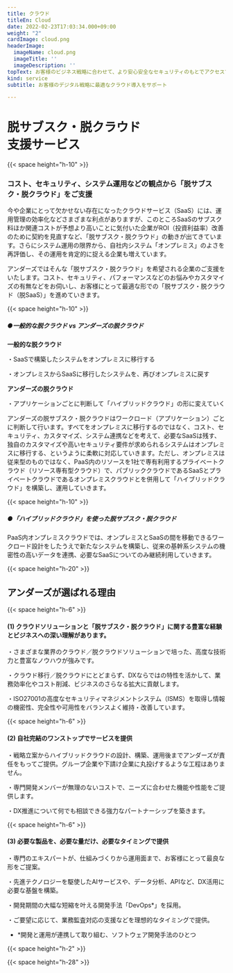 ```yaml
---
title: クラウド
titleEn: Cloud
date: 2022-02-23T17:03:34.000+09:00
weight: "2"
cardImage: cloud.png
headerImage:
  imageName: cloud.png
  imageTitle: ''
  imageDescription: ''
topText: お客様のビジネス戦略に合わせて、より安心安全なセキュリティのもとでアクセスできるクラウドサービスの導入をサポートします。
kind: service
subtitle: お客様のデジタル戦略に最適なクラウド導入をサポート

---
```

# **脱サブスク・脱クラウド<br>支援サービス**

{{< space height="h-10" >}}

### コスト、セキュリティ、システム運用などの観点から「脱サブスク・脱クラウド」をご支援

今や企業にとって欠かせない存在になったクラウドサービス（SaaS）には、運用管理の効率化などさまざまな利点がありますが、このところSaaSのサブスク料ほか関連コストが予想より高いことに気付いた企業がROI（投資利益率）改善のために契約を見直すなど、「脱サブスク・脱クラウド」の動きが出てきています。さらにシステム運用の限界から、自社内システム「オンプレミス」のよさを再評価し、その運用を肯定的に捉える企業も増えています。

アンダーズではそんな「脱サブスク・脱クラウド」を希望される企業のご支援をいたします。コスト、セキュリティ、パフォーマンスなどのお悩みやカスタマイズの有無などをお伺いし、お客様にとって最適な形での「脱サブスク・脱クラウド（脱SaaS）」を進めていきます。

{{< space height="h-10" >}}

##### **●一般的な脱クラウド vs アンダーズの脱クラウド**

**一般的な脱クラウド**

・SaaSで構築したシステムをオンプレミスに移行する

・オンプレミスからSaaSに移行したシステムを、再びオンプレミスに戻す

**アンダーズの脱クラウド**

・アプリケーションごとに判断して「ハイブリッドクラウド」の形に変えていく

アンダーズの脱サブスク・脱クラウドはワークロード（アプリケーション）ごとに判断して行います。すべてをオンプレミスに移行するのではなく、コスト、セキュリティ、カスタマイズ、システム連携などを考えて、必要なSaaSは残す、独自のカスタマイズや高いセキュリティ要件が求められるシステムはオンプレミスに移行する、というように柔軟に対応していきます。ただし、オンプレミスは従来型のものではなく、PaaS内のリソースを1社で専有利用するプライベートクラウド（リソース専有型クラウド）で、パブリッククラウドであるSaaSとプライベートクラウドであるオンプレミスクラウドとを併用して「ハイブリッドクラウド」を構築し、運用していきます。

{{< space height="h-10" >}}

##### ●「ハイブリッドクラウド」を使った脱サブスク・脱クラウド

PaaS内オンプレミスクラウドでは、オンプレミスとSaaSの間を移動できるワークロード設計をしたうえで新たなシステムを構築し、従来の基幹系システムの機密性の高いデータを連携、必要なSaaSについてのみ継続利用していきます。

{{< space height="h-20" >}}

## アンダーズが選ばれる理由

{{< space height="h-6" >}}

#### (1) クラウドソリューションと「脱サブスク・脱クラウド」に関する豊富な経験とビジネスへの深い理解があります。

・さまざまな業界のクラウド／脱クラウドソリューションで培った、高度な技術力と豊富なノウハウが強みです。

・クラウド移行／脱クラウドにとどまらず、DXならではの特性を活かして、業務効率化やコスト削減、ビジネスのさらなる拡大に貢献します。

・ISO27001の高度なセキュリティマネジメントシステム（ISMS）を取得し情報の機密性、完全性や可用性をバランスよく維持・改善しています。

{{< space height="h-6" >}}

#### (2) 自社完結のワンストップでサービスを提供

・戦略立案からハイブリッドクラウドの設計、構築、運用後までアンダーズが責任をもってご提供。グループ企業や下請け企業に丸投げするような工程はありません。

・専門開発メンバーが無理のないコストで、ニーズに合わせた機能や性能をご提供します。

・DX推進について何でも相談できる強力なパートナーシップを築きます。

{{< space height="h-6" >}}

#### (3) 必要な製品を、必要な量だけ、必要なタイミングで提供

・専門のエキスパートが、仕組みづくりから運用面まで、お客様にとって最良な形をご提案。

・先進テクノロジーを駆使したAIサービスや、データ分析、APIなど、DX活用に必要な基盤を構築。

・開発期間の大幅な短縮を叶える開発手法「DevOps*」を採用。

・ご要望に応じて、業務監査対応の支援などを理想的なタイミングで提供。

* *開発と運用が連携して取り組む、ソフトウェア開発手法のひとつ

{{< space height="h-2" >}}

{{< space height="h-28" >}}